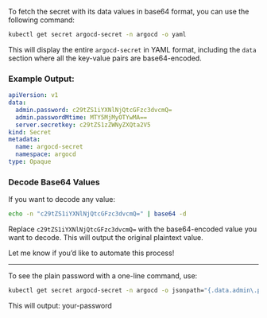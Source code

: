 To fetch the secret with its data values in base64 format, you can use the following command:

```bash
kubectl get secret argocd-secret -n argocd -o yaml
```

This will display the entire `argocd-secret` in YAML format, including the `data` section where all the key-value pairs are base64-encoded. 

### Example Output:
```yaml
apiVersion: v1
data:
  admin.password: c29tZS1iYXNlNjQtcGFzc3dvcmQ=
  admin.passwordMtime: MTY5MjMyOTYwMA==
  server.secretkey: c29tZS1zZWNyZXQta2V5
kind: Secret
metadata:
  name: argocd-secret
  namespace: argocd
type: Opaque
```

### Decode Base64 Values
If you want to decode any value:

```bash
echo -n "c29tZS1iYXNlNjQtcGFzc3dvcmQ=" | base64 -d
```

Replace `c29tZS1iYXNlNjQtcGFzc3dvcmQ=` with the base64-encoded value you want to decode. This will output the original plaintext value.

Let me know if you’d like to automate this process!

---

To see the plain password with a one-line command, use:

```bash
kubectl get secret argocd-secret -n argocd -o jsonpath="{.data.admin\.password}" | base64 -d
```

This will output: your-password
